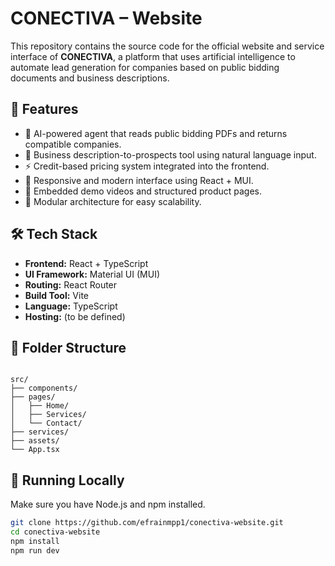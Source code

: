 # CONECTIVA – Website

This repository contains the source code for the official website and service interface of **CONECTIVA**, a platform that uses artificial intelligence to automate lead generation for companies based on public bidding documents and business descriptions.

## 🚀 Features

- 🧠 AI-powered agent that reads public bidding PDFs and returns compatible companies.
- 💬 Business description-to-prospects tool using natural language input.
- ⚡ Credit-based pricing system integrated into the frontend.
- 📱 Responsive and modern interface using React + MUI.
- 🎥 Embedded demo videos and structured product pages.
- 🧩 Modular architecture for easy scalability.

## 🛠️ Tech Stack

- **Frontend:** React + TypeScript
- **UI Framework:** Material UI (MUI)
- **Routing:** React Router
- **Build Tool:** Vite
- **Language:** TypeScript
- **Hosting:** (to be defined)

## 📂 Folder Structure

```

src/
├── components/
├── pages/
│   ├── Home/
│   ├── Services/
│   └── Contact/
├── services/
├── assets/
└── App.tsx

```

## 🧪 Running Locally

Make sure you have Node.js and npm installed.

```bash
git clone https://github.com/efrainmpp1/conectiva-website.git
cd conectiva-website
npm install
npm run dev
```
